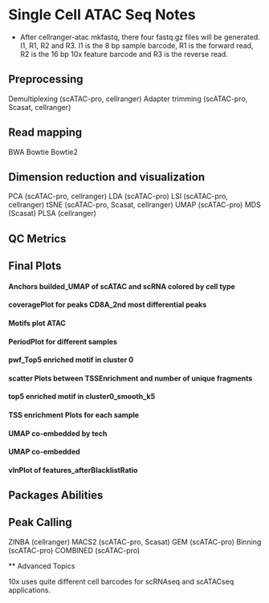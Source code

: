 # Single Cell ATAC Seq Notes

* After cellranger-atac mkfastq, there four fastq.gz files will be generated. I1, R1, R2 and R3. I1 is the 8 bp sample barcode, R1 is the forward read, R2 is the 16 bp 10x feature barcode and R3 is the reverse read. 


## Preprocessing
Demultiplexing  (scATAC-pro, cellranger)
Adapter trimming (scATAC-pro, Scasat, cellranger)


## Read mapping
BWA
Bowtie
Bowtie2


## Dimension reduction and visualization
PCA (scATAC-pro, cellranger)
LDA (scATAC-pro)
LSI (scATAC-pro, cellranger)
tSNE (scATAC-pro, Scasat, cellranger)
UMAP (scATAC-pro)
MDS (Scasat)
PLSA (cellranger)

## QC Metrics





## Final Plots

#### Anchors builded_UMAP of scATAC and scRNA colored by cell type

#### coveragePlot for peaks CD8A_2nd most differential peaks


#### Motifs plot ATAC


#### PeriodPlot for different samples


#### pwf_Top5 enriched motif in cluster 0


#### scatter Plots between TSSEnrichment and number of unique fragments


#### top5 enriched motif in cluster0_smooth_k5


#### TSS enrichment Plots for each sample


#### UMAP co-embedded by tech


#### UMAP co-embedded


#### vlnPlot of features_afterBlacklistRatio




## Packages Abilities




## Peak Calling
ZINBA (cellranger)
MACS2 (scATAC-pro, Scasat)
GEM (scATAC-pro)
Binning (scATAC-pro)
COMBINED (scATAC-pro)




** Advanced Topics

10x uses quite different cell barcodes for scRNAseq and scATACseq applications.


